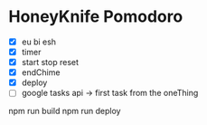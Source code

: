 # HoneyKnife Pomodoro

- [x] eu bi esh
- [x] timer
- [x] start stop reset
- [x] endChime
- [x] deploy
- [ ] google tasks api -> first task from the oneThing

npm run build
npm run deploy
